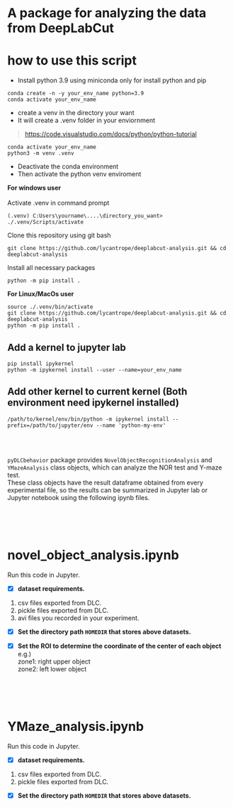 # A package for analyzing the data from DeepLabCut


# how to use this script 
- Install python 3.9 using miniconda only for install python and pip
```
conda create -n -y your_env_name python=3.9 
conda activate your_env_name
```

- create a venv in the directory your want 
- It will create a .venv folder in your enviornment
 > https://code.visualstudio.com/docs/python/python-tutorial 
```
conda activate your_env_name
python3 -m venv .venv
```

- Deactivate the conda environment  
- Then activate the python venv enviroment  

**For windows user**  
<br>
Activate .venv in command prompt
```
(.venv) C:Users\yourname\....\directory_you_want>  ./.venv/Scripts/activate
```
Clone this repository using git bash  
```
git clone https://github.com/lycantrope/deeplabcut-analysis.git && cd deeplabcut-analysis
```
Install all necessary packages 
```
python -m pip install .
```

**For Linux/MacOs user**
```
source ./.venv/bin/activate
git clone https://github.com/lycantrope/deeplabcut-analysis.git && cd deeplabcut-analysis
python -m pip install .   
```




## Add a kernel to jupyter lab 
```
pip install ipykernel
python -m ipykernel install --user --name=your_env_name
```

## Add other kernel to current kernel (Both environment need ipykernel installed)
```
/path/to/kernel/env/bin/python -m ipykernel install --prefix=/path/to/jupyter/env --name 'python-my-env'
```


<br> 
<br>

`pyDLCbehavior` package provides `NovelObjectRecognitionAnalysis` and `YMazeAnalysis` class objects, which can analyze the NOR test and Y-maze test.  
These class objects have the result dataframe obtained from every experimental file, so the results can be summarized in Jupyter lab or Jupyter notebook using the following ipynb files.

<br>  

 

<br>
<br>

# novel_object_analysis.ipynb
Run this code in Jupyter.  


- [x]  **dataset requirements.**
 1. csv files exported from DLC.
 2. pickle files exported from DLC.
 3. avi files you recorded in your experiment.  
 
 
- [x] **Set the directory path `HOMEDIR` that stores above datasets.**  

- [x] **Set the ROI to determine the coordinate of the center of each object**  
  e.g.)  
  zone1: right upper object  
  zone2: left lower object  
  
<br>

<br>
<br>

# YMaze_analysis.ipynb
Run this code in Jupyter.

- [x]  **dataset requirements.**
 1. csv files exported from DLC.
 2. pickle files exported from DLC.  
 
 
 
- [x] **Set the directory path `HOMEDIR` that stores above datasets.**
  
 <br>
<br>
